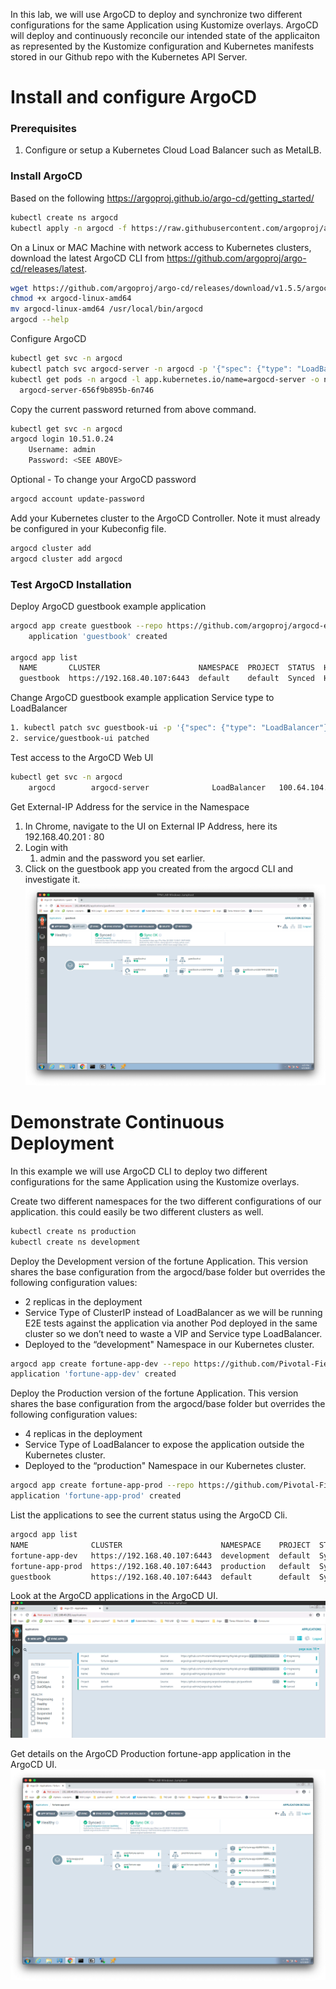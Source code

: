 In this lab, we will use ArgoCD to deploy and synchronize two different configurations for the same Application using  Kustomize overlays. ArgoCD will deploy and continuously reconcile our intended state of the applicaiton as represented by the Kustomize configuration and Kubernetes manifests stored in our Github repo with the Kubernetes API Server. 

# Install and configure ArgoCD

### Prerequisites
1. Configure or setup a Kubernetes Cloud Load Balancer such as MetalLB.

### Install ArgoCD
Based on the following https://argoproj.github.io/argo-cd/getting_started/

```bash
kubectl create ns argocd
kubectl apply -n argocd -f https://raw.githubusercontent.com/argoproj/argo-cd/stable/manifests/install.yaml 
```

On a Linux or MAC Machine with network access to Kubernetes clusters,  download the latest ArgoCD CLI from https://github.com/argoproj/argo-cd/releases/latest. 

```bash
wget https://github.com/argoproj/argo-cd/releases/download/v1.5.5/argocd-linux-amd64 .
chmod +x argocd-linux-amd64
mv argocd-linux-amd64 /usr/local/bin/argocd
argocd --help
```

Configure ArgoCD

```bash
kubectl get svc -n argocd
kubectl patch svc argocd-server -n argocd -p '{"spec": {"type": "LoadBalancer"}}'
kubectl get pods -n argocd -l app.kubernetes.io/name=argocd-server -o name | cut -d'/' -f 2
  argocd-server-656f9b895b-6n746
```
Copy the current password returned from above command. 
```bash
kubectl get svc -n argocd
argocd login 10.51.0.24
    Username: admin
    Password: <SEE ABOVE>
```

Optional - To change your ArgoCD password 
```bash
argocd account update-password
```

Add your Kubernetes cluster to the ArgoCD Controller. Note it must already be configured in your Kubeconfig file.
```bash
argocd cluster add
argocd cluster add argocd
```

### Test ArgoCD Installation

Deploy ArgoCD guestbook example application

```bash
argocd app create guestbook --repo https://github.com/argoproj/argocd-example-apps.git --path guestbook --dest-server https://192.168.40.107:6443 --dest-namespace default --sync-policy automated
    application 'guestbook' created
    
argocd app list
  NAME       CLUSTER                      NAMESPACE  PROJECT  STATUS  HEALTH   SYNCPOLICY  CONDITIONS  REPO                                                 PATH       TARGET
  guestbook  https://192.168.40.107:6443  default    default  Synced  Healthy  <none>      <none>      https://github.com/argoproj/argocd-example-apps.git  guestbook
```
Change ArgoCD guestbook example application Service type to LoadBalancer


```bash
1. kubectl patch svc guestbook-ui -p '{"spec": {"type": "LoadBalancer"}}'
2. service/guestbook-ui patched
```
Test access to the ArgoCD Web UI

```bash
kubectl get svc -n argocd
    argocd        argocd-server              LoadBalancer   100.64.104.223   192.168.40.201   80:30962/TCP,443:32173/TCP   33m
```
Get External-IP Address for the   <argocd-server>  service in the <argocd>  Namespace

1. In Chrome, navigate to the UI on External IP Address, here its 192.168.40.201 : 80
2. Login with 
    1. admin and the password you set earlier.
3. Click on the guestbook app you created from the argocd CLI and investigate it.
![Image of App guestbook](../guestbook-app.png)


# Demonstrate Continuous Deployment 

In this example we will use ArgoCD CLI to deploy two different configurations for the same Application using the Kustomize overlays. 

Create two different namespaces for the two different configurations of our application. this could easily be two different clusters as well.

```bash
kubectl create ns production
kubectl create ns development
```

Deploy the Development version of the fortune Application. This version shares the base configuration from the argocd/base folder but overrides the following configuration values:
- 2 replicas in the deployment
- Service Type of ClusterIP instead of LoadBalancer as we will be running E2E tests against the application via another Pod deployed in the same cluster so we don’t need to waste a VIP and Service type LoadBalancer.  
- Deployed to the “development" Namespace in our Kubernetes cluster.

```bash
argocd app create fortune-app-dev --repo https://github.com/Pivotal-Field-Engineering/tkg-lab.git --revision argocd-integration-exercise --path argocd/dev --dest-server https://192.168.40.107:6443 --dest-namespace development --sync-policy automated
application 'fortune-app-dev' created
```
Deploy the Production version of the fortune Application. This version shares the base configuration from the argocd/base folder but overrides the following configuration values:
- 4 replicas in the deployment
- Service Type of LoadBalancer to expose the application outside the Kubernetes cluster.
- Deployed to the “production" Namespace in our Kubernetes cluster.
```bash
argocd app create fortune-app-prod --repo https://github.com/Pivotal-Field-Engineering/tkg-lab.git --revision argocd-integration-exercise --path argocd/production --dest-server https://192.168.40.107:6443 --dest-namespace production --sync-policy automated
application 'fortune-app-prod' created
```
List the applications to see the current status using the ArgoCD Cli.

```bash
argocd app list                                       
NAME              CLUSTER                      NAMESPACE    PROJECT  STATUS  HEALTH       SYNCPOLICY  CONDITIONS  REPO                                                      PATH               TARGET
fortune-app-dev   https://192.168.40.107:6443  development  default  Synced  Progressing  Auto        <none>      https://github.com/Pivotal-Field-Engineering/tkg-lab.git  argocd/dev         argocd-integration-exercise
fortune-app-prod  https://192.168.40.107:6443  production   default  Synced  Progressing  Auto        <none>      https://github.com/Pivotal-Field-Engineering/tkg-lab.git  argocd/production  argocd-integration-exercise
guestbook         https://192.168.40.107:6443  default      default  Synced  Healthy      Auto        <none>      https://github.com/argoproj/argocd-example-apps.git       guestbook
```

Look at the ArgoCD applications in the ArgoCD UI.
![Image of Apps](../argocd-apps.png)

Get details on the ArgoCD Production fortune-app application in the ArgoCD UI.
![Image of App Details](../argocd-app-details.png)
